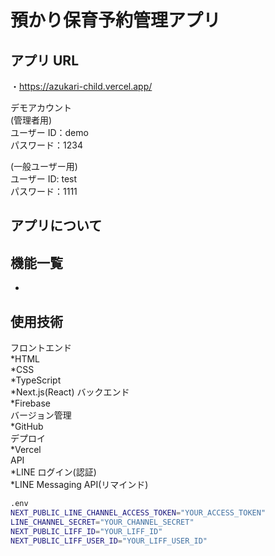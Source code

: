 # 預かり保育予約管理アプリ

## アプリ URL

・https://azukari-child.vercel.app/

デモアカウント  
(管理者用)  
ユーザー ID：demo  
パスワード：1234

(一般ユーザー用)  
ユーザー ID: test  
パスワード：1111

## アプリについて

## 機能一覧

-

## 使用技術

フロントエンド  
*HTML  
*CSS  
*TypeScript  
*Next.js(React)
バックエンド  
*Firebase  
バージョン管理  
*GitHub  
デプロイ  
\*Vercel  
API  
*LINE ログイン(認証)  
*LINE Messaging API(リマインド)

```bash
.env
NEXT_PUBLIC_LINE_CHANNEL_ACCESS_TOKEN="YOUR_ACCESS_TOKEN"
LINE_CHANNEL_SECRET="YOUR_CHANNEL_SECRET"
NEXT_PUBLIC_LIFF_ID="YOUR_LIFF_ID"
NEXT_PUBLIC_LIFF_USER_ID="YOUR_LIFF_USER_ID"
```

